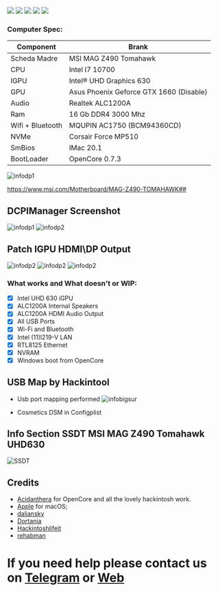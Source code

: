 [![](https://img.shields.io/badge/Gitter%20Ice%20Lake-Chat-informational?style=flat&logo=gitter&logoColor=white&color=ed1965)](https://gitter.im/ICE-LAKE-HACKINTOSH-DEVELOPMENT/community)
[![](https://img.shields.io/badge/EFI-Release-informational?style=flat&logo=apple&logoColor=white&color=9debeb)](https://github.com/Baio1977/EFI-Varie-Hackintosh)
[![](https://img.shields.io/badge/Telegram-HackintoshLifeIT-informational?style=flat&logo=telegram&logoColor=white&color=5fb659)](https://t.me/HackintoshLife_it)
[![](https://img.shields.io/badge/Facebook-HackintoshLifeIT-informational?style=flat&logo=facebook&logoColor=white&color=3a4dc9)](https://www.facebook.com/hackintoshlife/)
[![](https://img.shields.io/badge/Instagram-HackintoshLifeIT-informational?style=flat&logo=instagram&logoColor=white&color=8a178a)](https://www.instagram.com/hackintoshlife.it_official/)

### Computer Spec:
| Component        | Brank                                    |
| ---------------- | ---------------------------------------- |
| Scheda Madre     | MSI MAG Z490 Tomahawk                    | 
| CPU              | Intel I7 10700                           | 
| IGPU             | Intel® UHD Graphics 630                  |
| GPU              | Asus Phoenix Geforce GTX 1660 (Disable)  |
| Audio            | Realtek ALC1200A                         |
| Ram              | 16 Gb DDR4 3000 Mhz                      |
| Wifi + Bluetooth | MQUPIN AC1750 (BCM94360CD)               |
| NVMe             | Corsair Force MP510                      |
| SmBios           | IMac 20.1                                |
| BootLoader       | OpenCore  0.7.3                          |

![infodp1](./Screenshot/1.jpg)

https://www.msi.com/Motherboard/MAG-Z490-TOMAHAWK##

## DCPIManager Screenshot
![infodp1](./Screenshot/3.png)
![infodp2](./Screenshot/4.png)

## Patch IGPU HDMI\DP Output
![infodp2](./Screenshot/8.png)
![infodp2](./Screenshot/9.png)
![infodp2](./Screenshot/10.png)

### What works and What doesn't or WIP:
- [x] Intel UHD 630 iGPU
- [x] ALC1200A Internal Speakers
- [x] ALC1200A HDMI Audio Output
- [x] All USB Ports 
- [x] Wi-Fi and Bluetooth
- [x] Intel (11)I219-V LAN
- [x] RTL8125 Ethernet
- [x] NVRAM
- [x] Windows boot from OpenCore

## USB Map by Hackintool
- Usb port mapping performed
![infobigsur](./Screenshot/5.png)

- Cosmetics DSM in Configplist

## Info Section SSDT MSI MAG Z490 Tomahawk UHD630
![SSDT](./Screenshot/7.png)

## Credits
- [Acidanthera](https://github.com/acidanthera) for OpenCore and all the lovely hackintosh work.
- [Apple](https://apple.com) for macOS;
- [daliansky](https://github.com/daliansky)
- [Dortania](https://github.com/dortania)
- [Hackintoshlifeit](https://github.com/Hackintoshlifeit)
- [rehabman](https://github.com/RehabMan)

# If you need help please contact us on [Telegram](https://t.me/HackintoshLife_it) or [Web](https://www.hackintoshlife.it/)
